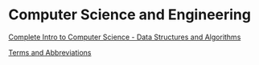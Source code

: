 
# Computer Science and Engineering

[Complete Intro to Computer Science - Data Structures and Algorithms](https://btholt.github.io/complete-intro-to-computer-science/)

[Terms and Abbreviations](https://github.com/stepanenko/computer-science-info/blob/master/CS_terms.md)
